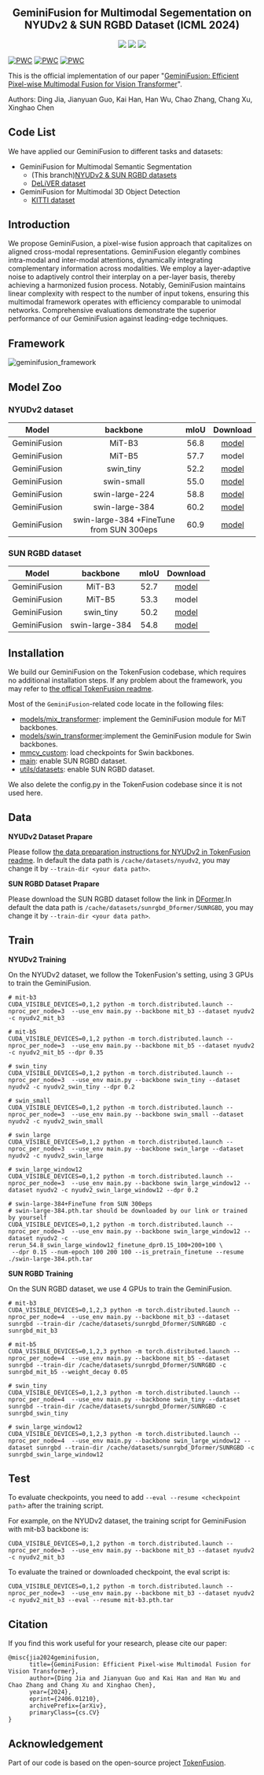 <div align="center"> 

##  GeminiFusion for Multimodal Segementation on NYUDv2 & SUN RGBD Dataset (ICML 2024)

</div>

<p align="center">

<a href="https://arxiv.org/pdf/2406.01210">
    <img src="https://img.shields.io/badge/arXiv-2406.01210-green" /></a>
<a href="https://pytorch.org/">
    <img src="https://img.shields.io/badge/Framework-PyTorch-orange.svg" /></a>
<a href="LICENSE">
    <img src="https://img.shields.io/badge/License-MIT-blue.svg" /></a>

</p>

	
	
[![PWC](https://img.shields.io/endpoint.svg?url=https://paperswithcode.com/badge/geminifusion-efficient-pixel-wise-multimodal/semantic-segmentation-on-deliver-1)](https://paperswithcode.com/sota/semantic-segmentation-on-deliver-1?p=geminifusion-efficient-pixel-wise-multimodal)
[![PWC](https://img.shields.io/endpoint.svg?url=https://paperswithcode.com/badge/geminifusion-efficient-pixel-wise-multimodal/semantic-segmentation-on-nyu-depth-v2)](https://paperswithcode.com/sota/semantic-segmentation-on-nyu-depth-v2?p=geminifusion-efficient-pixel-wise-multimodal)
[![PWC](https://img.shields.io/endpoint.svg?url=https://paperswithcode.com/badge/geminifusion-efficient-pixel-wise-multimodal/semantic-segmentation-on-sun-rgbd)](https://paperswithcode.com/sota/semantic-segmentation-on-sun-rgbd?p=geminifusion-efficient-pixel-wise-multimodal)


This is the official implementation of our paper "[GeminiFusion: Efficient Pixel-wise Multimodal Fusion for Vision Transformer](https://arxiv.org/pdf/2406.01210)".

Authors: Ding Jia, Jianyuan Guo, Kai Han, Han Wu, Chao Zhang, Chang Xu, Xinghao Chen



## Code List

We have applied our GeminiFusion to different tasks and datasets:

* GeminiFusion for Multimodal Semantic Segmentation
  * (This branch)[NYUDv2 & SUN RGBD datasets](https://github.com/JiaDingCN/GeminiFusion/tree/main)
  * [DeLiVER dataset](https://github.com/JiaDingCN/GeminiFusion/tree/DeLiVER)
* GeminiFusion for Multimodal 3D Object Detection
  * [KITTI dataset](https://github.com/JiaDingCN/GeminiFusion/tree/3d_object_detection_kitti)


## Introduction

We propose GeminiFusion, a pixel-wise fusion approach that capitalizes on aligned cross-modal representations. GeminiFusion elegantly combines intra-modal and inter-modal attentions, dynamically integrating complementary information across modalities. We employ a layer-adaptive noise to adaptively control their interplay on a per-layer basis, thereby achieving a harmonized fusion process. Notably, GeminiFusion maintains linear complexity with respect to the number of input tokens, ensuring this multimodal framework operates with efficiency comparable to unimodal networks. Comprehensive evaluations demonstrate the superior performance of our GeminiFusion against leading-edge techniques.



## Framework
![geminifusion_framework](figs/geminifusion_framework.png)



## Model Zoo                                           

### NYUDv2 dataset

| Model | backbone| mIoU | Download |
|:-------:|:--------:|:-------:|:-------------------:|
| GeminiFusion | MiT-B3| 56.8 |  [model](https://github.com/JiaDingCN/GeminiFusion/releases/download/NYUDv2_V2/mit-b3.pth.tar)  |
| GeminiFusion | MiT-B5| 57.7 |  model  |
| GeminiFusion | swin_tiny| 52.2 |  [model](https://github.com/JiaDingCN/GeminiFusion/releases/download/NYUDv2_V2/swin_tiny.pth.tar)  |
| GeminiFusion | swin-small| 55.0 |  [model](https://github.com/JiaDingCN/GeminiFusion/releases/download/NYUDv2_V2/swin_small.pth.tar)  |
| GeminiFusion | swin-large-224| 58.8 |  [model](https://github.com/JiaDingCN/GeminiFusion/releases/download/NYUDv2_V2/swin_large.pth.tar)  |
| GeminiFusion | swin-large-384| 60.2 |  [model](https://github.com/JiaDingCN/GeminiFusion/releases/download/NYUDv2_V2/swin_large_384.pth.tar)  |
| GeminiFusion | swin-large-384 +FineTune from SUN 300eps| 60.9 |  [model](https://github.com/JiaDingCN/GeminiFusion/releases/download/NYUDv2_V2/finetune-swin-large-384.pth.tar)  |

### SUN RGBD dataset

| Model | backbone| mIoU | Download |
|:-------:|:--------:|:-------:|:-------------------:|
| GeminiFusion | MiT-B3| 52.7 |  [model](https://github.com/JiaDingCN/GeminiFusion/releases/download/SUN_v2/mit-b3.pth.tar)  |
| GeminiFusion | MiT-B5| 53.3 |  model  |
| GeminiFusion | swin_tiny| 50.2 |  [model](https://github.com/JiaDingCN/GeminiFusion/releases/download/SUN_v2/swin_tiny.pth.tar)  |
| GeminiFusion | swin-large-384| 54.8 |  [model](https://github.com/JiaDingCN/GeminiFusion/releases/download/SUN_v2/swin-large-384.pth.tar)  |



## Installation

We build our GeminiFusion on the TokenFusion codebase, which requires no additional installation steps. If any problem about the framework, you may refer to [the offical TokenFusion readme](./README-TokenFusion.md).

Most of the `GeminiFusion`-related code locate in the following files: 
* [models/mix_transformer](models/mix_transformer.py): implement the GeminiFusion module for MiT backbones.
* [models/swin_transformer](models/swin_transformer.py):implement the GeminiFusion module for Swin backbones.
* [mmcv_custom](mmcv_custom): load checkpoints for Swin backbones.
* [main](main.py): enable SUN RGBD dataset.
* [utils/datasets](utils/datasets.py): enable SUN RGBD dataset.

We also delete the config.py in the TokenFusion codebase since it is not used here.



## Data

**NYUDv2 Dataset Prapare**

Please follow [the data preparation instructions for NYUDv2 in TokenFusion readme](./README-TokenFusion.md#datasets). In default the data path is `/cache/datasets/nyudv2`, you may change it by `--train-dir <your data path>`.

**SUN RGBD Dataset Prapare**

Please download the SUN RGBD dataset follow the link in [DFormer](https://github.com/VCIP-RGBD/DFormer?tab=readme-ov-file#2--get-start).In default the data path is `/cache/datasets/sunrgbd_Dformer/SUNRGBD`, you may change it by `--train-dir <your data path>`.



## Train

**NYUDv2 Training**

On the NYUDv2 dataset, we follow the TokenFusion's setting, using 3 GPUs to train the GeminiFusion. 

```shell
# mit-b3
CUDA_VISIBLE_DEVICES=0,1,2 python -m torch.distributed.launch --nproc_per_node=3  --use_env main.py --backbone mit_b3 --dataset nyudv2 -c nyudv2_mit_b3 

# mit-b5
CUDA_VISIBLE_DEVICES=0,1,2 python -m torch.distributed.launch --nproc_per_node=3  --use_env main.py --backbone mit_b5 --dataset nyudv2 -c nyudv2_mit_b5 --dpr 0.35

# swin_tiny
CUDA_VISIBLE_DEVICES=0,1,2 python -m torch.distributed.launch --nproc_per_node=3  --use_env main.py --backbone swin_tiny --dataset nyudv2 -c nyudv2_swin_tiny --dpr 0.2

# swin_small
CUDA_VISIBLE_DEVICES=0,1,2 python -m torch.distributed.launch --nproc_per_node=3  --use_env main.py --backbone swin_small --dataset nyudv2 -c nyudv2_swin_small

# swin_large
CUDA_VISIBLE_DEVICES=0,1,2 python -m torch.distributed.launch --nproc_per_node=3  --use_env main.py --backbone swin_large --dataset nyudv2 -c nyudv2_swin_large

# swin_large_window12
CUDA_VISIBLE_DEVICES=0,1,2 python -m torch.distributed.launch --nproc_per_node=3  --use_env main.py --backbone swin_large_window12 --dataset nyudv2 -c nyudv2_swin_large_window12 --dpr 0.2

# swin-large-384+FineTune from SUN 300eps
# swin-large-384.pth.tar should be downloaded by our link or trained by yourself
CUDA_VISIBLE_DEVICES=0,1,2 python -m torch.distributed.launch --nproc_per_node=3  --use_env main.py --backbone swin_large_window12 --dataset nyudv2 -c rerun_54.8_swin_large_window12_finetune_dpr0.15_100+200+100 \
 --dpr 0.15 --num-epoch 100 200 100 --is_pretrain_finetune --resume ./swin-large-384.pth.tar
```

**SUN RGBD Training**

On the SUN RGBD dataset, we use 4 GPUs to train the GeminiFusion. 
```shell
# mit-b3
CUDA_VISIBLE_DEVICES=0,1,2,3 python -m torch.distributed.launch --nproc_per_node=4  --use_env main.py --backbone mit_b3 --dataset sunrgbd --train-dir /cache/datasets/sunrgbd_Dformer/SUNRGBD -c sunrgbd_mit_b3

# mit-b5
CUDA_VISIBLE_DEVICES=0,1,2,3 python -m torch.distributed.launch --nproc_per_node=4  --use_env main.py --backbone mit_b5 --dataset sunrgbd --train-dir /cache/datasets/sunrgbd_Dformer/SUNRGBD -c sunrgbd_mit_b5 --weight_decay 0.05

# swin_tiny
CUDA_VISIBLE_DEVICES=0,1,2,3 python -m torch.distributed.launch --nproc_per_node=4  --use_env main.py --backbone swin_tiny --dataset sunrgbd --train-dir /cache/datasets/sunrgbd_Dformer/SUNRGBD -c sunrgbd_swin_tiny

# swin_large_window12
CUDA_VISIBLE_DEVICES=0,1,2,3 python -m torch.distributed.launch --nproc_per_node=4  --use_env main.py --backbone swin_large_window12 --dataset sunrgbd --train-dir /cache/datasets/sunrgbd_Dformer/SUNRGBD -c sunrgbd_swin_large_window12
```



## Test

To evaluate checkpoints, you need to add `--eval --resume <checkpoint path>` after the training script. 

For example, on the NYUDv2 dataset, the training script for GeminiFusion with mit-b3 backbone is:
```shell
CUDA_VISIBLE_DEVICES=0,1,2 python -m torch.distributed.launch --nproc_per_node=3  --use_env main.py --backbone mit_b3 --dataset nyudv2 -c nyudv2_mit_b3
```

To evaluate the trained or downloaded checkpoint, the eval script is:
```shell
CUDA_VISIBLE_DEVICES=0,1,2 python -m torch.distributed.launch --nproc_per_node=3  --use_env main.py --backbone mit_b3 --dataset nyudv2 -c nyudv2_mit_b3 --eval --resume mit-b3.pth.tar
```



## Citation

If you find this work useful for your research, please cite our paper:

```
@misc{jia2024geminifusion,
      title={GeminiFusion: Efficient Pixel-wise Multimodal Fusion for Vision Transformer}, 
      author={Ding Jia and Jianyuan Guo and Kai Han and Han Wu and Chao Zhang and Chang Xu and Xinghao Chen},
      year={2024},
      eprint={2406.01210},
      archivePrefix={arXiv},
      primaryClass={cs.CV}
}
```



## Acknowledgement
Part of our code is based on the open-source project [TokenFusion](https://github.com/yikaiw/TokenFusion).
